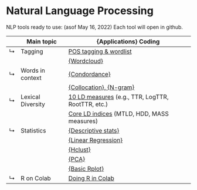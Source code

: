 # Natural Language Processing 


NLP tools ready to use: (asof May 16, 2022)
Each tool will open in github.

| | Main topic | {Applications} Coding |
|--|------------| ------------|  
|↳ | Tagging |[POS tagging & wordlist](https://github.com/MK316/applications/blob/e97cc8a0c51c8009a4a2a0b597cb3962c55dfaf2/Tagging_CorpusToolKit.ipynb) |
|  |  |[{Wordcloud}](https://github.com/MK316/applications/blob/main/wordcloud.ipynb)|
|↳ | Words in context | [{Condordance}](https://github.com/MK316/applications/blob/e97cc8a0c51c8009a4a2a0b597cb3962c55dfaf2/concordance.ipynb) |
|  |                  | [{Collocation}, {N-gram}](https://github.com/MK316/applications/blob/main/N_gram.ipynb) |
|↳ | Lexical Diversity |[10 LD measures](https://github.com/kristopherkyle/lexical_diversity) (e.g., TTR, LogTTR, RootTTR, etc.) |
|  |                  | [Core LD indices](https://github.com/MK316/applications/blob/main/LD_mtld_hdd_mass.ipynb) (MTLD, HDD, MASS measures)| 
|↳ | Statistics | [{Descriptive stats}](https://github.com/MK316/statistics/blob/3c50a8393e54cc4819f2ded818ed5b3d19a4f65d/Descriptive_stat.ipynb) |
|  |            | [{Linear Regression}](https://github.com/MK316/statistics/blob/main/lineaRegression.ipynb) |
|  |            | [{Hclust}](https://github.com/MK316/R_intro/blob/eaa0a0dc0738be31d6bd5958bab88beade1b90cd/Hclust.ipynb) |
|  |            | [{PCA}](https://github.com/MK316/R_intro/blob/eaa0a0dc0738be31d6bd5958bab88beade1b90cd/PCA.ipynb) |
| | | [{Basic Rplot}](https://github.com/MK316/R_intro/blob/eaa0a0dc0738be31d6bd5958bab88beade1b90cd/R_BasicPlots.ipynb)|
|↳ | R on Colab | [Doing R in Colab](https://github.com/MK316/R_intro/blob/eaa0a0dc0738be31d6bd5958bab88beade1b90cd/01_How_to_do_R_in_colab.ipynb)  |




